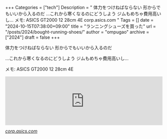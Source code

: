 +++
Categories = ["tech"]
Description = " 体力をつけねばならない  形からでもいいから入るのだ  …これから寒くなるのにどうしよう  ジムもめちゃ費用高いし…  メモ: ASICS GT2000 12 28cm 4E  corp.asics.com "
Tags = []
date = "2024-10-15T07:38:00+09:00"
title = "ランニングシューズを買った"
url = "/posts/2024/bought-running-shoes/"
author = "ompugao"
archive = ["2024"]
draft = false
+++

<body>
<p>体力をつけねばならない  形からでもいいから入るのだ</p>

<p>…これから寒くなるのにどうしよう  ジムもめちゃ費用高いし…</p>

<p>メモ: ASICS GT2000 12 28cm 4E</p>

<p><iframe src="https://hatenablog-parts.com/embed?url=https%3A%2F%2Fcorp.asics.com%2Fjp%2Fpress%2Farticle%2F2023-09-21" title="株式会社アシックス プレスリリース" class="embed-card embed-webcard" scrolling="no" frameborder="0" style="display: block; width: 100%; height: 155px; max-width: 500px; margin: 10px 0px;" loading="lazy"></iframe><cite class="hatena-citation"><a href="https://corp.asics.com/jp/press/article/2023-09-21">corp.asics.com</a></cite></p>
</body>
